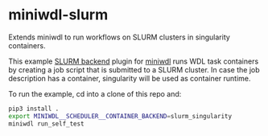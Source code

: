 # miniwdl-slurm
Extends miniwdl to run workflows on SLURM clusters in singularity containers.

This example [SLURM backend](
https://miniwdl.readthedocs.io/en/latest/runner_backends.html) plugin for 
[miniwdl](https://github.com/chanzuckerberg/miniwdl) runs WDL task containers 
by creating a job script that is submitted to a SLURM cluster. In case the job
description has a container, singularity will be used as container runtime.

To run the example, cd into a clone of this repo and:

```bash
pip3 install .
export MINIWDL__SCHEDULER__CONTAINER_BACKEND=slurm_singularity
miniwdl run_self_test
```
